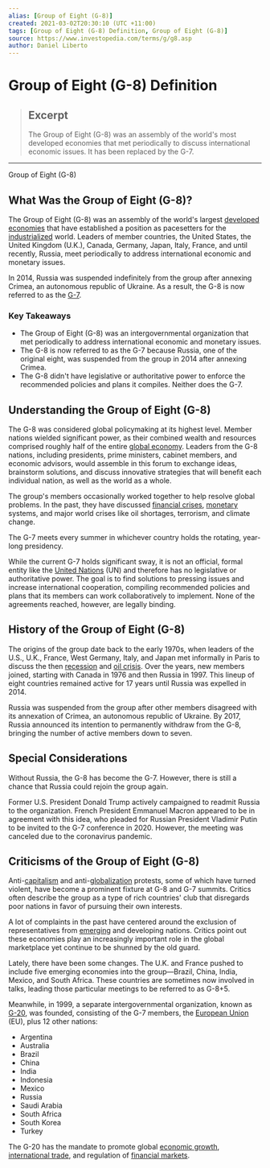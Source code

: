 ```yaml
---
alias: [Group of Eight (G-8)]
created: 2021-03-02T20:30:10 (UTC +11:00)
tags: [Group of Eight (G-8) Definition, Group of Eight (G-8)]
source: https://www.investopedia.com/terms/g/g8.asp
author: Daniel Liberto
---
```


# Group of Eight (G-8) Definition

> ## Excerpt
> The Group of Eight (G-8) was an assembly of the world's most developed economies that met periodically to discuss international economic issues. It has been replaced by the G-7.

---

Group of Eight (G-8)
## What Was the Group of Eight (G-8)?

The Group of Eight (G-8) was an assembly of the world's largest [developed economies](https://www.investopedia.com/terms/d/developed-economy.asp) that have established a position as pacesetters for the [industrialized](https://www.investopedia.com/terms/i/industrialization.asp) world. Leaders of member countries, the United States, the United Kingdom (U.K.), Canada, Germany, Japan, Italy, France, and until recently, Russia, meet periodically to address international economic and monetary issues.

In 2014, Russia was suspended indefinitely from the group after annexing Crimea, an autonomous republic of Ukraine. As a result, the G-8 is now referred to as the [G-7](https://www.investopedia.com/terms/g/g7.asp).

### Key Takeaways

-   The Group of Eight (G-8) was an intergovernmental organization that met periodically to address international economic and monetary issues.
-   The G-8 is now referred to as the G-7 because Russia, one of the original eight, was suspended from the group in 2014 after annexing Crimea.
-   The G-8 didn't have legislative or authoritative power to enforce the recommended policies and plans it compiles. Neither does the G-7.

## Understanding the Group of Eight (G-8)

The G-8 was considered global policymaking at its highest level. Member nations wielded significant power, as their combined wealth and resources comprised roughly half of the entire [global economy](https://www.investopedia.com/terms/e/economy.asp). Leaders from the G-8 nations, including presidents, prime ministers, cabinet members, and economic advisors, would assemble in this forum to exchange ideas, brainstorm solutions, and discuss innovative strategies that will benefit each individual nation, as well as the world as a whole.

The group's members occasionally worked together to help resolve global problems. In the past, they have discussed [financial crises](https://www.investopedia.com/terms/f/financial-crisis.asp), [monetary](https://www.investopedia.com/terms/m/monetarypolicy.asp) systems, and major world crises like oil shortages, terrorism, and climate change.

The G-7 meets every summer in whichever country holds the rotating, year-long presidency.

While the current G-7 holds significant sway, it is not an official, formal entity like the [United Nations](https://www.investopedia.com/terms/u/united-nations-un.asp) (UN) and therefore has no legislative or authoritative power. The goal is to find solutions to pressing issues and increase international cooperation, compiling recommended policies and plans that its members can work collaboratively to implement. None of the agreements reached, however, are legally binding.

## History of the Group of Eight (G-8)

The origins of the group date back to the early 1970s, when leaders of the U.S., U.K., France, West Germany, Italy, and Japan met informally in Paris to discuss the then [recession](https://www.investopedia.com/terms/r/recession.asp) and [oil crisis](https://www.investopedia.com/terms/1/1979-energy-crisis.asp). Over the years, new members joined, starting with Canada in 1976 and then Russia in 1997. This lineup of eight countries remained active for 17 years until Russia was expelled in 2014.

Russia was suspended from the group after other members disagreed with its annexation of Crimea, an autonomous republic of Ukraine. By 2017, Russia announced its intention to permanently withdraw from the G-8, bringing the number of active members down to seven.

## Special Considerations

Without Russia, the G-8 has become the G-7. However, there is still a chance that Russia could rejoin the group again.

Former U.S. President Donald Trump actively campaigned to readmit Russia to the organization. French President Emmanuel Macron appeared to be in agreement with this idea, who pleaded for Russian President Vladimir Putin to be invited to the G-7 conference in 2020. However, the meeting was canceled due to the coronavirus pandemic.

## Criticisms of the Group of Eight (G-8)

Anti-[capitalism](https://www.investopedia.com/terms/c/capitalism.asp) and anti-[globalization](https://www.investopedia.com/terms/g/globalization.asp) protests, some of which have turned violent, have become a prominent fixture at G-8 and G-7 summits. Critics often describe the group as a type of rich countries' club that disregards poor nations in favor of pursuing their own interests.

A lot of complaints in the past have centered around the exclusion of representatives from [emerging](https://www.investopedia.com/terms/e/emergingmarketeconomy.asp) and developing nations. Critics point out these economies play an increasingly important role in the global marketplace yet continue to be shunned by the old guard.

Lately, there have been some changes. The U.K. and France pushed to include five emerging economies into the group—Brazil, China, India, Mexico, and South Africa. These countries are sometimes now involved in talks, leading those particular meetings to be referred to as G-8+5.

Meanwhile, in 1999, a separate intergovernmental organization, known as [G-20](https://www.investopedia.com/terms/g/g-20.asp), was founded, consisting of the G-7 members, the [European Union](https://www.investopedia.com/terms/e/europeanunion.asp) (EU), plus 12 other nations:

-   Argentina
-   Australia
-   Brazil
-   China
-   India
-   Indonesia
-   Mexico 
-   Russia 
-   Saudi Arabia
-   South Africa
-   South Korea
-   Turkey

The G-20 has the mandate to promote global [economic growth](https://www.investopedia.com/terms/e/economicgrowth.asp), [international trade](https://www.investopedia.com/insights/what-is-international-trade/), and regulation of [financial markets](https://www.investopedia.com/terms/f/financial-market.asp).
